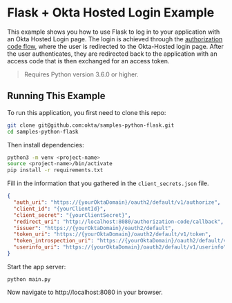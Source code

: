 # Flask + Okta Hosted Login Example

This example shows you how to use Flask to log in to your application with an Okta Hosted Login page.  The login is achieved through the [authorization code flow](https://developer.okta.com/authentication-guide/implementing-authentication/auth-code), where the user is redirected to the Okta-Hosted login page.  After the user authenticates, they are redirected back to the application with an access code that is then exchanged for an access token.

> Requires Python version 3.6.0 or higher.

## Running This Example

To run this application, you first need to clone this repo:

```bash
git clone git@github.com:okta/samples-python-flask.git
cd samples-python-flask
```

Then install dependencies:

```bash
python3 -m venv <project-name>
source <project-name>/bin/activate
pip install -r requirements.txt
```

Fill in the information that you gathered in the `client_secrets.json` file.

```json
{
  "auth_uri": "https://{yourOktaDomain}/oauth2/default/v1/authorize",
  "client_id": "{yourClientId}",
  "client_secret": "{yourClientSecret}",
  "redirect_uri": "http://localhost:8080/authorization-code/callback",
  "issuer": "https://{yourOktaDomain}/oauth2/default",
  "token_uri": "https://{yourOktaDomain}/oauth2/default/v1/token",
  "token_introspection_uri": "https://{yourOktaDomain}/oauth2/default/v1/introspect",
  "userinfo_uri": "https://{yourOktaDomain}/oauth2/default/v1/userinfo"
}
```

Start the app server:

```
python main.py
```

Now navigate to http://localhost:8080 in your browser.
